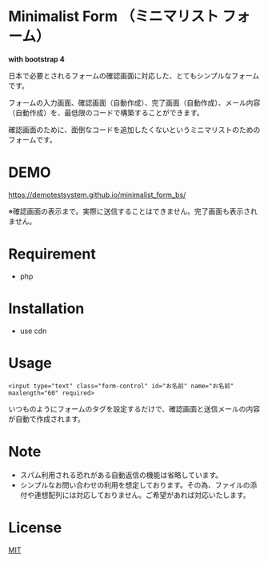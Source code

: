 # Minimalist Form （ミニマリスト フォーム）
**with bootstrap 4**

日本で必要とされるフォームの確認画面に対応した、とてもシンプルなフォームです。

フォームの入力画面、確認画面（自動作成）、完了画面（自動作成）、メール内容（自動作成）を、最低限のコードで構築することができます。

確認画面のために、面倒なコードを追加したくないというミニマリストのためのフォームです。

# DEMO

https://demotestsystem.github.io/minimalist_form_bs/

※確認画面の表示まで。実際に送信することはできません。完了画面も表示されません。

# Requirement

* php

# Installation

* use cdn

# Usage

```
<input type="text" class="form-control" id="お名前" name="お名前" maxlength="60" required>
```

いつものようにフォームのタグを設定するだけで、確認画面と送信メールの内容が自動で作成されます。

# Note

* スパム利用される恐れがある自動返信の機能は省略しています。
* シンプルなお問い合わせの利用を想定しております。その為、ファイルの添付や連想配列には対応しておりません。ご希望があれば対応いたします。

# License

[MIT](https://choosealicense.com/licenses/mit/)
